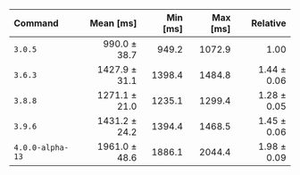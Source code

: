 | Command | Mean [ms] | Min [ms] | Max [ms] | Relative |
|:---|---:|---:|---:|---:|
| `3.0.5` | 990.0 ± 38.7 | 949.2 | 1072.9 | 1.00 |
| `3.6.3` | 1427.9 ± 31.1 | 1398.4 | 1484.8 | 1.44 ± 0.06 |
| `3.8.8` | 1271.1 ± 21.0 | 1235.1 | 1299.4 | 1.28 ± 0.05 |
| `3.9.6` | 1431.2 ± 24.2 | 1394.4 | 1468.5 | 1.45 ± 0.06 |
| `4.0.0-alpha-13` | 1961.0 ± 48.6 | 1886.1 | 2044.4 | 1.98 ± 0.09 |
